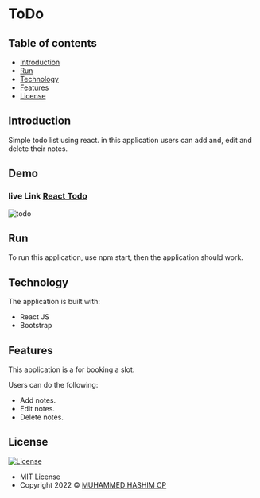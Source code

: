 # ToDo

## Table of contents

- [Introduction](#introduction)
- [Run](#run)
- [Technology](#technology)
- [Features](#features)
- [License](#license)

## Introduction
  Simple todo list using react. in this application users can add and, edit and delete their notes.

## Demo
### live Link [React Todo]("https://new-simple-react-todo-app.netlify.app/")

<img src="https://firebasestorage.googleapis.com/v0/b/muhammed-hashim-portfolio.appspot.com/o/projects%2Ftodo.png?alt=media&token=08c6265a-5db2-4269-afa7-ea3762cef934" alt="todo">

## Run


To run this application,  use npm start, then the application should work.

## Technology

The application is built with:

- React JS
- Bootstrap

## Features

This application is a for booking a slot.

Users can do the following:

- Add notes.
- Edit notes.
- Delete notes.

## License

[![License](https://img.shields.io/:License-MIT-blue.svg?style=flat-square)](http://badges.mit-license.org)

- MIT License
- Copyright 2022 © [MUHAMMED HASHIM CP](https://github.com/muhammedhashimcp)
